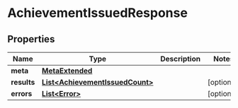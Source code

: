 

# AchievementIssuedResponse


## Properties

Name | Type | Description | Notes
------------ | ------------- | ------------- | -------------
**meta** | [**MetaExtended**](MetaExtended.md) |  | 
**results** | [**List&lt;AchievementIssuedCount&gt;**](AchievementIssuedCount.md) |  |  [optional]
**errors** | [**List&lt;Error&gt;**](Error.md) |  |  [optional]




